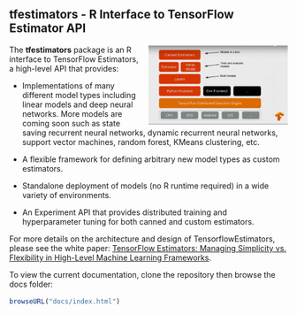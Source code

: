 ## tfestimators - R Interface to TensorFlow Estimator API

<img src="vignettes/images/tensorflow-2-100709406-large.jpg" align="right" width="50%" style="margin-left: 15px;">

The **tfestimators** package is an R interface to TensorFlow Estimators, a high-level API that provides:

- Implementations of many different model types including linear models and deep neural networks. More models are coming soon such as state saving recurrent neural networks, dynamic recurrent neural networks, support vector machines, random forest, KMeans clustering, etc. 

- A flexible framework for defining arbitrary new model types as custom estimators.

- Standalone deployment of models (no R runtime required) in a wide variety of environments.

- An Experiment API that provides distributed training and hyperparameter tuning for both canned and custom estimators.

For more details on the architecture and design of TensorflowEstimators, please see the white paper: [TensorFlow Estimators: Managing Simplicity vs. Flexibility in High-Level Machine Learning Frameworks](http://terrytangyuan.github.io/data/papers/tf-estimators-kdd-paper.pdf).

To view the current documentation, clone the repository then browse the docs folder:

```r
browseURL("docs/index.html")
```


